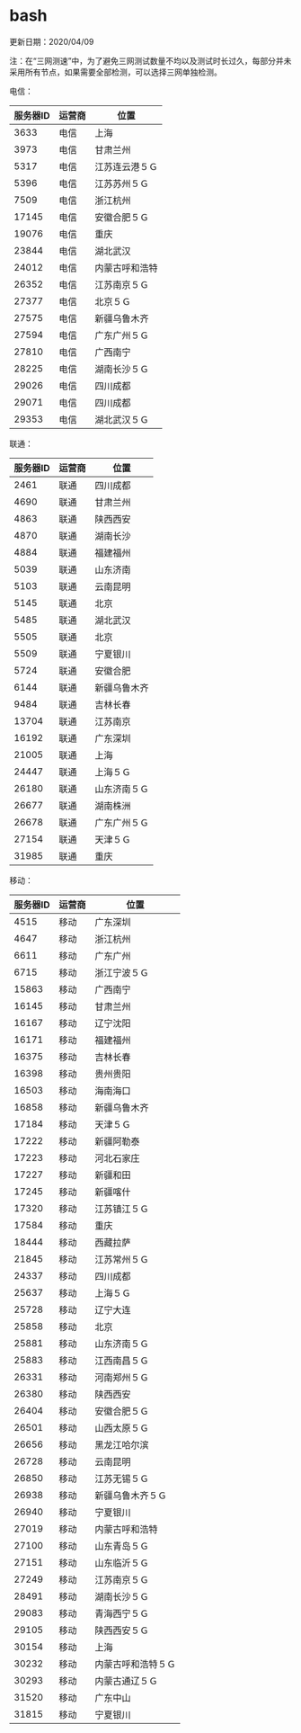 # bash
更新日期：2020/04/09

注：在“三网测速”中，为了避免三网测试数量不均以及测试时长过久，每部分并未采用所有节点，如果需要全部检测，可以选择三网单独检测。

电信：

| 服务器ID  | 运营商 | 位置           |
| ----- | ---- | -------------- |
| 3633  | 电信 | 上海           |
| 3973  | 电信 | 甘肃兰州       |
| 5317  | 电信 | 江苏连云港５Ｇ |
| 5396  | 电信 | 江苏苏州５Ｇ   |
| 7509  | 电信 | 浙江杭州       |
| 17145 | 电信 | 安徽合肥５Ｇ   |
| 19076 | 电信 | 重庆           |
| 23844 | 电信 | 湖北武汉       |
| 24012 | 电信 | 内蒙古呼和浩特 |
| 26352 | 电信 | 江苏南京５Ｇ   |
| 27377 | 电信 | 北京５Ｇ       |
| 27575 | 电信 | 新疆乌鲁木齐   |
| 27594 | 电信 | 广东广州５Ｇ   |
| 27810 | 电信 | 广西南宁       |
| 28225 | 电信 | 湖南长沙５Ｇ   |
| 29026 | 电信 | 四川成都       |
| 29071 | 电信 | 四川成都       |
| 29353 | 电信 | 湖北武汉５Ｇ   |

联通：

| 服务器ID  | 运营商 | 位置           |
| ----- | ---- | -------------- |
| 2461  | 联通 | 四川成都     |
| 4690  | 联通 | 甘肃兰州     |
| 4863  | 联通 | 陕西西安     |
| 4870  | 联通 | 湖南长沙     |
| 4884  | 联通 | 福建福州     |
| 5039  | 联通 | 山东济南     |
| 5103  | 联通 | 云南昆明     |
| 5145  | 联通 | 北京         |
| 5485  | 联通 | 湖北武汉     |
| 5505  | 联通 | 北京         |
| 5509  | 联通 | 宁夏银川     |
| 5724  | 联通 | 安徽合肥     |
| 6144  | 联通 | 新疆乌鲁木齐 |
| 9484  | 联通 | 吉林长春     |
| 13704 | 联通 | 江苏南京     |
| 16192 | 联通 | 广东深圳     |
| 21005 | 联通 | 上海         |
| 24447 | 联通 | 上海５Ｇ     |
| 26180 | 联通 | 山东济南５Ｇ |
| 26677 | 联通 | 湖南株洲     |
| 26678 | 联通 | 广东广州５Ｇ |
| 27154 | 联通 | 天津５Ｇ     |
| 31985 | 联通 | 重庆         |

移动：

| 服务器ID  | 运营商 | 位置           |
| ----- | ---- | ------------------ |
| 4515  | 移动 | 广东深圳           |
| 4647  | 移动 | 浙江杭州           |
| 6611  | 移动 | 广东广州           |
| 6715  | 移动 | 浙江宁波５Ｇ       |
| 15863 | 移动 | 广西南宁           |
| 16145 | 移动 | 甘肃兰州           |
| 16167 | 移动 | 辽宁沈阳           |
| 16171 | 移动 | 福建福州           |
| 16375 | 移动 | 吉林长春           |
| 16398 | 移动 | 贵州贵阳           |
| 16503 | 移动 | 海南海口           |
| 16858 | 移动 | 新疆乌鲁木齐       |
| 17184 | 移动 | 天津５Ｇ           |
| 17222 | 移动 | 新疆阿勒泰         |
| 17223 | 移动 | 河北石家庄         |
| 17227 | 移动 | 新疆和田           |
| 17245 | 移动 | 新疆喀什           |
| 17320 | 移动 | 江苏镇江５Ｇ       |
| 17584 | 移动 | 重庆               |
| 18444 | 移动 | 西藏拉萨           |
| 21845 | 移动 | 江苏常州５Ｇ       |
| 24337 | 移动 | 四川成都           |
| 25637 | 移动 | 上海５Ｇ           |
| 25728 | 移动 | 辽宁大连           |
| 25858 | 移动 | 北京               |
| 25881 | 移动 | 山东济南５Ｇ       |
| 25883 | 移动 | 江西南昌５Ｇ       |
| 26331 | 移动 | 河南郑州５Ｇ       |
| 26380 | 移动 | 陕西西安           |
| 26404 | 移动 | 安徽合肥５Ｇ       |
| 26501 | 移动 | 山西太原５Ｇ       |
| 26656 | 移动 | 黑龙江哈尔滨       |
| 26728 | 移动 | 云南昆明           |
| 26850 | 移动 | 江苏无锡５Ｇ       |
| 26938 | 移动 | 新疆乌鲁木齐５Ｇ   |
| 26940 | 移动 | 宁夏银川           |
| 27019 | 移动 | 内蒙古呼和浩特     |
| 27100 | 移动 | 山东青岛５Ｇ       |
| 27151 | 移动 | 山东临沂５Ｇ       |
| 27249 | 移动 | 江苏南京５Ｇ       |
| 28491 | 移动 | 湖南长沙５Ｇ       |
| 29083 | 移动 | 青海西宁５Ｇ       |
| 29105 | 移动 | 陕西西安５Ｇ       |
| 30154 | 移动 | 上海               |
| 30232 | 移动 | 内蒙古呼和浩特５Ｇ |
| 30293 | 移动 | 内蒙古通辽５Ｇ     |
| 31520 | 移动 | 广东中山           |
| 31815 | 移动 | 宁夏银川           |
